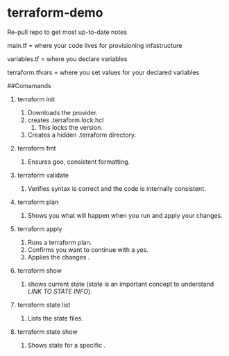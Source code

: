 # terraform-demo
Re-pull repo to get most up-to-date notes

main.tf = where your code lives for provisioning infastructure

variables.tf = where you declare variables

terraform.tfvars = where you set values for your declared variables

##Comamands
1) terraform init
   1) Downloads the provider.
   2) creates .terraform.lock.hcl
      1) This locks the version.
   3) Creates a hidden .terraform directory.

2) terraform fmt
   1) Ensures goo, consistent formatting.

3) terraform validate
   1) Verifies syntax is correct and the code is internally consistent.

4) terraform plan
   1) Shows you what will happen when you run and apply your changes.

5) terraform apply
   1) Runs a terraform plan.
   2) Confirms you want to continue with a yes.
   3) Applies the changes .

6) terraform show
   1) shows current state (state is an important concept to understand *LINK TO STATE INFO*).

7) terraform state list
    1) Lists the state files.

8) terraform state show <VALUE>
   1) Shows state for a specific <VALUE>.

